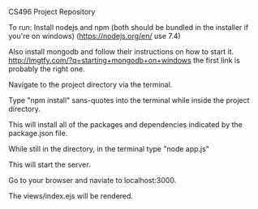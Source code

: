 CS496 Project Repository

To run:
Install nodejs and npm (both should be bundled in the installer if you're on windows)
(https://nodejs.org/en/ use 7.4)

Also install mongodb and follow their instructions on how to start it.
http://lmgtfy.com/?q=starting+mongodb+on+windows the first link is probably the right one.

Navigate to the project directory via the terminal.

Type "npm install" sans-quotes into the terminal while inside the project directory.

This will install all of the packages and dependencies indicated by the package.json file.

While still in the directory, in the terminal type "node app.js"

This will start the server.

Go to your browser and naviate to localhost:3000.

The views/index.ejs will be rendered.
